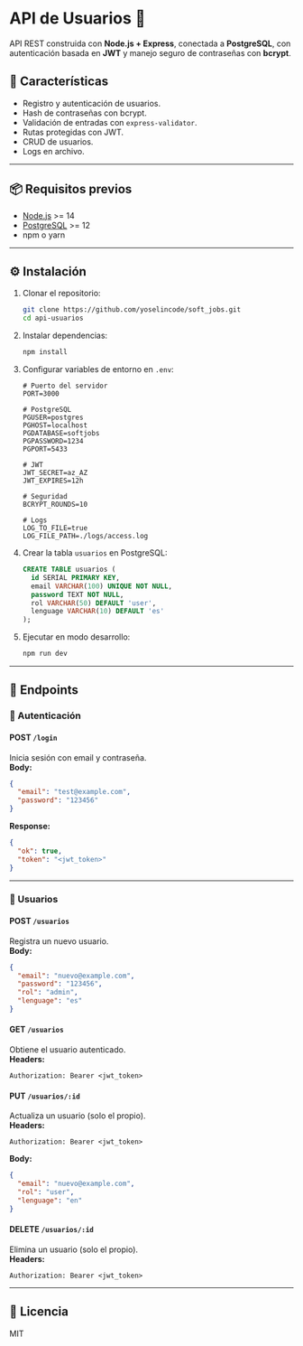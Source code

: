 # API de Usuarios 👤

API REST construida con **Node.js + Express**, conectada a **PostgreSQL**, con autenticación basada en **JWT** y manejo seguro de contraseñas con **bcrypt**.

## 🚀 Características

- Registro y autenticación de usuarios.
- Hash de contraseñas con bcrypt.
- Validación de entradas con `express-validator`.
- Rutas protegidas con JWT.
- CRUD de usuarios.
- Logs en archivo.

---

## 📦 Requisitos previos

- [Node.js](https://nodejs.org/) >= 14
- [PostgreSQL](https://www.postgresql.org/) >= 12
- npm o yarn

---

## ⚙️ Instalación

1. Clonar el repositorio:

   ```bash
   git clone https://github.com/yoselincode/soft_jobs.git
   cd api-usuarios
   ```

2. Instalar dependencias:

   ```bash
   npm install
   ```

3. Configurar variables de entorno en `.env`:

   ```env
   # Puerto del servidor
   PORT=3000

   # PostgreSQL
   PGUSER=postgres
   PGHOST=localhost
   PGDATABASE=softjobs
   PGPASSWORD=1234
   PGPORT=5433

   # JWT
   JWT_SECRET=az_AZ
   JWT_EXPIRES=12h

   # Seguridad
   BCRYPT_ROUNDS=10

   # Logs
   LOG_TO_FILE=true
   LOG_FILE_PATH=./logs/access.log
   ```

4. Crear la tabla `usuarios` en PostgreSQL:

   ```sql
   CREATE TABLE usuarios (
     id SERIAL PRIMARY KEY,
     email VARCHAR(100) UNIQUE NOT NULL,
     password TEXT NOT NULL,
     rol VARCHAR(50) DEFAULT 'user',
     lenguage VARCHAR(10) DEFAULT 'es'
   );
   ```

5. Ejecutar en modo desarrollo:
   ```bash
   npm run dev
   ```

---

## 📡 Endpoints

### 🔑 Autenticación

#### **POST** `/login`

Inicia sesión con email y contraseña.\
**Body:**

```json
{
  "email": "test@example.com",
  "password": "123456"
}
```

**Response:**

```json
{
  "ok": true,
  "token": "<jwt_token>"
}
```

---

### 👤 Usuarios

#### **POST** `/usuarios`

Registra un nuevo usuario.\
**Body:**

```json
{
  "email": "nuevo@example.com",
  "password": "123456",
  "rol": "admin",
  "lenguage": "es"
}
```

#### **GET** `/usuarios`

Obtiene el usuario autenticado.\
**Headers:**

```
Authorization: Bearer <jwt_token>
```

#### **PUT** `/usuarios/:id`

Actualiza un usuario (solo el propio).\
**Headers:**

```
Authorization: Bearer <jwt_token>
```

**Body:**

```json
{
  "email": "nuevo@example.com",
  "rol": "user",
  "lenguage": "en"
}
```

#### **DELETE** `/usuarios/:id`

Elimina un usuario (solo el propio).\
**Headers:**

```
Authorization: Bearer <jwt_token>
```

---

## 📜 Licencia

MIT
